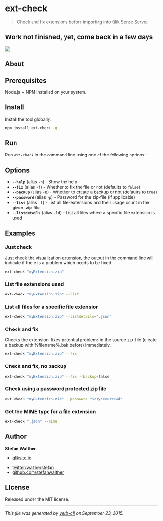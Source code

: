 # ext-check

> Check and fix extensions before importing into Qlik Sense Server.

## Work not finished, yet, come back in a few days

[![](http://serve.mod.bz/branch/)](https://github.com/stefanwalther/ext-check)

## About

## Prerequisites

Node.js + NPM installed on your system.

## Install

Install the tool globally.

```bash
npm install ext-check -g  
```

## Run

Run `ext-check` in the command line using one of the following options:

## Options
* **`--help`** (alias `-h`) - Show the help
* **`--fix`** (alias `-f`) - Whether to fix the file or not (defaults to `false`)
* **`--backup`** (alias `-b`) - Whether to create a backup or not (defaults to `true`)
* **`--password`** (alias `-p`) - Password for the zip-file (if applicable)
* **`--list`** (alias `-l`) - List all file-extensions and their usage count in the given .zip-file
* **`--listdetails`** (alias `-ld`) - List all files where a specific file extension is used

## Examples

### Just check

Just check the visualization extension, the output in the command line will indicate if there is a problem which needs to be fixed.

```bash
ext-check "myExtension.zip"
```

### List file extensions used

```bash
ext-check "myExtension.zip" --list
```

### List all files for a specific file extension

```bash
ext-check "myExtension.zip" --listdetails=".json"
```

### Check and fix

Checks the extension, fixes potential problems in the source zip-file (create a backup with %filename%.bak before) immediately.

```bash
ext-check "myExtension.zip" --fix
```

### Check and fix, no backup

```bash
ext-check "myExtension.zip" --fix --backup=false
```

### Check using a password protected zip file

```bash
ext-check "myExtension.zip" --password "verysecurepwd"
```

### Get the MIME type for a file extension

```bash
ext-check ".json" --mime
```

## Author

**Stefan Walther**

+ [qliksite.io](http://qliksite.io)
* [twitter/waltherstefan](http://twitter.com/waltherstefan)
* [github.com/stefanwalther](http://github.com/stefanwalther)

## License

Released under the MIT license.

***

_This file was generated by [verb-cli](https://github.com/assemble/verb-cli) on September 23, 2015._
